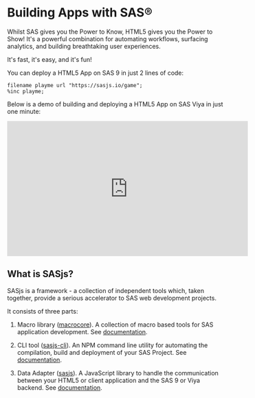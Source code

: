 Building Apps with SAS®
====================

Whilst SAS gives you the Power to Know, HTML5 gives you the Power to Show!  It's a powerful combination for automating workflows, surfacing analytics, and building breathtaking user experiences.

It's fast, it's easy, and it's fun!

You can deploy a HTML5 App on SAS 9 in just 2 lines of code:

```sas
filename playme url "https://sasjs.io/game";
%inc playme;
```

Below is a demo of building and deploying a HTML5 App on SAS Viya in just one minute:

<iframe width="560" height="315" src="https://www.youtube.com/embed/WwGptgvSqSw" frameborder="0" allow="accelerometer; autoplay; encrypted-media; gyroscope; picture-in-picture" allowfullscreen></iframe>

What is SASjs?
---------------------
SASjs is a framework - a collection of independent tools which, taken together, provide a serious accelerator to SAS web development projects.

It consists of three parts:

1. Macro library ([macrocore](https://github.com/sasjs/core)).  A collection of macro based tools for SAS application development.  See [documentation](https://core.sasjs.io).

2. CLI tool ([sasjs-cli](https://github.com/sasjs/cli)).  An NPM command line utility for automating the compilation, build and deployment of your SAS Project.  See [documentation](https://cli.sasjs.io).

3. Data Adapter ([sasjs](https://github.com/sasjs/adapter)). A JavaScript library to handle the communication between your HTML5 or client application and the SAS 9 or Viya backend.  See [documentation](https://adapter.sasjs.io).


<meta name="description" content="Build awesome HTML5 web applications on SAS9 and Viya with the SASjs framework">
